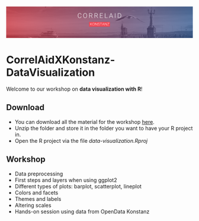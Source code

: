 ![CorrelAid X Konstanz Header](https://github.com/CorrelAid/correlaidx-kn-datavisualization/blob/main/header.png?raw=true)

# CorrelAidXKonstanz-DataVisualization

Welcome to our workshop on **data visualization with R**!

## Download
- You can download all the material for the workshop [here](https://github.com/CorrelAid/correlaidx-kn-datavisualization/archive/main.zip).
- Unzip the folder and store it in the folder you want to have your R project in.
- Open the R project via the file *data-visualization.Rproj*

## Workshop

- Data preprocessing
- First steps and layers when using ggplot2
- Different types of plots: barplot, scatterplot, lineplot
- Colors and facets
- Themes and labels
- Altering scales
- Hands-on session using data from OpenData Konstanz

